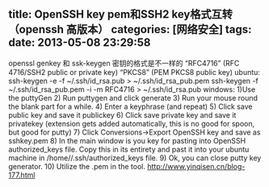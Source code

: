 title: OpenSSH key pem和SSH2 key格式互转 （openssh 高版本）
categories: [网络安全]
tags: 
date: 2013-05-08 23:29:58
---
openssl genkey 和 ssk-keygen  密钥的格式是不一样的
“RFC4716” (RFC 4716/SSH2 public or private key)
“PKCS8” (PEM PKCS8 public key)
ubuntu:
ssh-keygen -e -f ~/.ssh/id_rsa.pub > ~/.ssh/id_rsa_pub.pem
ssh-keygen  -f ~/.ssh/id_rsa_pub.pem -i -m RFC4716 > ~/.ssh/id_rsa.pub
windows:
1)Use the puttyGen
2) Run puttygen and click generate
3) Run your mouse round the blank part for a while.
4) Enter a keyphrase (and repeat)
5) Click save public key and save it <path>publickey
6) Click save private key and save it <path>privatekey (extension gets added automatically, this is no good for spoon, but good for putty)
7) Click Conversions->Export OpenSSH key and save as <path>sshkey.pem
8) In the main window is you key for pasting into OpenSSH authorized_keys file. Copy this in its entirety and past it into your ubuntu machine in /home/<user>/.ssh/authorized_keys file.
9) Ok, you can close putty key generator.
10) Utilize the .pem in the tool.
http://www.yinqisen.cn/blog-177.html